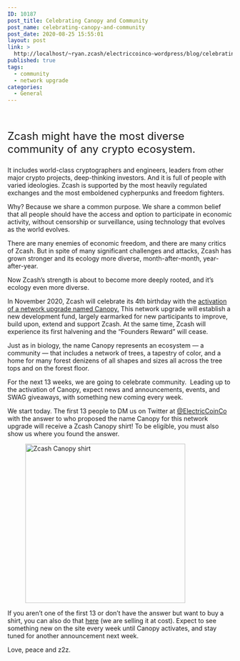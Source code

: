 ```yaml
---
ID: 10187
post_title: Celebrating Canopy and Community
post_name: celebrating-canopy-and-community
post_date: 2020-08-25 15:55:01
layout: post
link: >
  http://localhost/~ryan.zcash/electriccoinco-wordpress/blog/celebrating-canopy-and-community/
published: true
tags:
  - community
  - network upgrade
categories:
  - General
---
```

<!-- wp:spacer {"height":20} -->
<div style="height:20px" aria-hidden="true" class="wp-block-spacer"></div>
<!-- /wp:spacer -->

<!-- wp:paragraph {"style":{"typography":{"fontSize":24}}} -->
<p style="font-size:24px">Zcash might have the most diverse community of any crypto ecosystem.&nbsp;</p>
<!-- /wp:paragraph -->

<!-- wp:paragraph -->
<p>It includes world-class cryptographers and engineers, leaders from other major crypto projects, deep-thinking investors. And it is full of people with varied ideologies.&nbsp;Zcash is supported by the most heavily regulated exchanges and the most emboldened cypherpunks and freedom fighters. </p>
<!-- /wp:paragraph -->

<!-- wp:paragraph -->
<p>Why? Because we share a common purpose. We share a common belief that all people should have the access and option to participate in economic activity, without censorship or surveillance, using technology that evolves as the world evolves.</p>
<!-- /wp:paragraph -->

<!-- wp:paragraph -->
<p>There are many enemies of economic freedom, and there are many critics of Zcash. But in spite of many significant challenges and attacks, Zcash has grown stronger and its ecology more diverse, month-after-month, year-after-year.</p>
<!-- /wp:paragraph -->

<!-- wp:paragraph -->
<p>Now Zcash’s strength is about to become more deeply rooted, and it’s ecology even more diverse.</p>
<!-- /wp:paragraph -->

<!-- wp:paragraph -->
<p>In November 2020, Zcash will celebrate its 4th birthday with the <a href="https://z.cash/upgrade/canopy/" target="_blank" rel="noreferrer noopener">activation of a network upgrade named Canopy.</a> This network upgrade will establish a new development fund, largely earmarked for new participants to improve, build upon, extend and support Zcash. At the same time, Zcash will experience its first halvening and the “Founders Reward” will cease.</p>
<!-- /wp:paragraph -->

<!-- wp:paragraph -->
<p></p>
<!-- /wp:paragraph -->

<!-- wp:paragraph -->
<p>Just as in biology, the name Canopy represents an ecosystem —&nbsp;a community — that includes a network of trees, a tapestry of color, and a home for many forest denizens of all shapes and sizes all across the tree tops and on the forest floor.&nbsp;</p>
<!-- /wp:paragraph -->

<!-- wp:paragraph -->
<p>For the next 13 weeks, we are going to celebrate community.&nbsp; Leading up to the activation of Canopy, expect news and announcements, events, and SWAG giveaways, with something new coming every week.</p>
<!-- /wp:paragraph -->

<!-- wp:paragraph -->
<p>We start today. The first 13 people to DM us on Twitter at <a href="https://twitter.com/ElectricCoinCo" target="_blank" rel="noreferrer noopener">@ElectricCoinCo</a> with the answer to who proposed the name Canopy for this network upgrade will receive a Zcash Canopy shirt! To be eligible, you must also show us where you found the answer. </p>
<!-- /wp:paragraph -->

<!-- wp:image {"id":10195,"width":358,"height":357,"sizeSlug":"large","className":"text-center"} -->
<figure class="wp-block-image size-large is-resized text-center"><img src="https://dev-electriccoinco-wordpress.pantheonsite.io/wp-content/uploads/2020/08/Canopy-shirt-blu.png" alt="Zcash Canopy shirt" class="wp-image-10195" width="358" height="357"/></figure>
<!-- /wp:image -->

<!-- wp:paragraph -->
<p>If you aren’t one of the first 13 or don’t have the answer but want to buy a shirt, you can also do that <a href="https://teespring.com/stores/electric-coin-company" target="_blank" rel="noreferrer noopener">here</a> (we are selling it at cost). Expect to see something new on the site every week until Canopy activates, and stay tuned for another announcement next week.</p>
<!-- /wp:paragraph -->

<!-- wp:paragraph -->
<p>Love, peace and z2z.</p>
<!-- /wp:paragraph -->